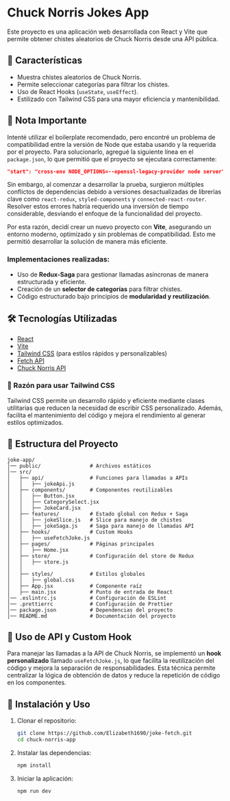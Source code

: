 # Chuck Norris Jokes App

Este proyecto es una aplicación web desarrollada con React y Vite que permite obtener chistes aleatorios de Chuck Norris desde una API pública.

## 🚀 Características
- Muestra chistes aleatorios de Chuck Norris.
- Permite seleccionar categorías para filtrar los chistes.
- Uso de React Hooks (`useState`, `useEffect`).
- Estilizado con Tailwind CSS para una mayor eficiencia y mantenibilidad.

## 📌 Nota Importante
Intenté utilizar el boilerplate recomendado, pero encontré un problema de compatibilidad entre la versión de Node que estaba usando y la requerida por el proyecto. Para solucionarlo, agregué la siguiente línea en el `package.json`, lo que permitió que el proyecto se ejecutara correctamente:
```json
"start": "cross-env NODE_OPTIONS=--openssl-legacy-provider node server"
```

Sin embargo, al comenzar a desarrollar la prueba, surgieron múltiples conflictos de dependencias debido a versiones desactualizadas de librerías clave como `react-redux`, `styled-components` y `connected-react-router`. Resolver estos errores habría requerido una inversión de tiempo considerable, desviando el enfoque de la funcionalidad del proyecto.

Por esta razón, decidí crear un nuevo proyecto con **Vite**, asegurando un entorno moderno, optimizado y sin problemas de compatibilidad. Esto me permitió desarrollar la solución de manera más eficiente.

### Implementaciones realizadas:
- Uso de **Redux-Saga** para gestionar llamadas asíncronas de manera estructurada y eficiente.
- Creación de un **selector de categorías** para filtrar chistes.
- Código estructurado bajo principios de **modularidad y reutilización**.

## 🛠️ Tecnologías Utilizadas
- [React](https://react.dev/)
- [Vite](https://vitejs.dev/)
- [Tailwind CSS](https://tailwindcss.com/) (para estilos rápidos y personalizables)
- [Fetch API](https://developer.mozilla.org/en-US/docs/Web/API/Fetch_API)
- [Chuck Norris API](https://api.chucknorris.io/)

### 📌 Razón para usar Tailwind CSS
Tailwind CSS permite un desarrollo rápido y eficiente mediante clases utilitarias que reducen la necesidad de escribir CSS personalizado. Además, facilita el mantenimiento del código y mejora el rendimiento al generar estilos optimizados.

## 📂 Estructura del Proyecto
```
joke-app/
│── public/                # Archivos estáticos
│── src/
│   ├── api/               # Funciones para llamadas a APIs
│   │   ├── jokeApi.js
│   ├── components/        # Componentes reutilizables
│   │   ├── Button.jsx
│   │   ├── CategorySelect.jsx
│   │   ├── JokeCard.jsx
│   ├── features/          # Estado global con Redux + Saga
│   │   ├── jokeSlice.js   # Slice para manejo de chistes
│   │   ├── jokeSaga.js    # Saga para manejo de llamadas API
│   ├── hooks/             # Custom Hooks
│   │   ├── useFetchJoke.js
│   ├── pages/             # Páginas principales
│   │   ├── Home.jsx
│   ├── store/             # Configuración del store de Redux
│   │   ├── store.js
│   │      
│   ├── styles/            # Estilos globales
│   │   ├── global.css
│   ├── App.jsx            # Componente raíz
│   ├── main.jsx           # Punto de entrada de React
│── .eslintrc.js           # Configuración de ESLint
│── .prettierrc            # Configuración de Prettier
│── package.json           # Dependencias del proyecto
│── README.md              # Documentación del proyecto
```

## 📌 Uso de API y Custom Hook
Para manejar las llamadas a la API de Chuck Norris, se implementó un **hook personalizado** llamado `useFetchJoke.js`, lo que facilita la reutilización del código y mejora la separación de responsabilidades. Esta técnica permite centralizar la lógica de obtención de datos y reduce la repetición de código en los componentes.

## 🚀 Instalación y Uso
1. Clonar el repositorio:
   ```bash
   git clone https://github.com/Elizabeth1690/joke-fetch.git
   cd chuck-norris-app
   ```

2. Instalar las dependencias:
   ```bash
   npm install
   ```

3. Iniciar la aplicación:
   ```bash
   npm run dev
   ```

